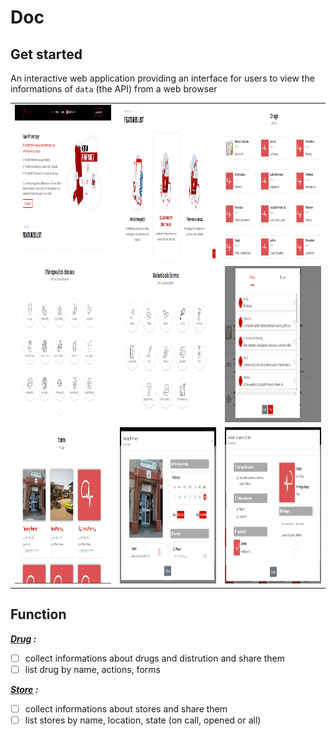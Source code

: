 # Doc

## Get started

An interactive web application providing an interface for users to view the informations of `data` (the API) from a web browser

| | | |
|:-------------------------:|:-------------------------:|:-------------------------:|
|<img width="500" height="250" alt="1" src="../img/doc/1.PNG"> |  <img width="500" height="250" alt="2" src="../img/doc/2.PNG">|<img width="500" height="250" alt="6" src="../img/doc/6.PNG">|
|<img width="500" height="250" alt="7" src="../img/doc/7.PNG">  |  <img width="500" height="250" alt="8" src="../img/doc/8.PNG">|<img width="500" height="250" alt="9" src="../img/doc/9.PNG">| 
|<img width="500" height="250" alt="10" src="../img/doc/10.PNG">|<img width="500" height="250" alt="11" src="../img/doc/11.PNG">|<img width="500" height="250" alt="12" src="../img/doc/12.PNG">|

## Function

***<ins>Drug</ins> :***
 - [ ] collect informations about drugs and distrution and share them
 - [ ] list drug by name, actions, forms

***<ins>Store</ins> :***
 - [ ] collect informations about stores and share them
 - [ ] list stores by name, location, state (on call, opened or all)
